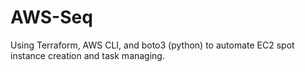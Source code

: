 # AWS-Seq
Using Terraform, AWS CLI, and boto3 (python) to automate EC2 spot instance creation and task managing.
